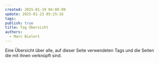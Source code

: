 ```yaml
---
created: 2025-01-19 04:08:09
update: 2025-01-23 05:25:16
tags: 
publish: true
title: Tag Übersicht
authors:
  - Marc Bielert
---
```


Eine Übersicht über alle, auf dieser Seite verwendeten Tags und die Seiten die mit ihnen verknüpft sind.